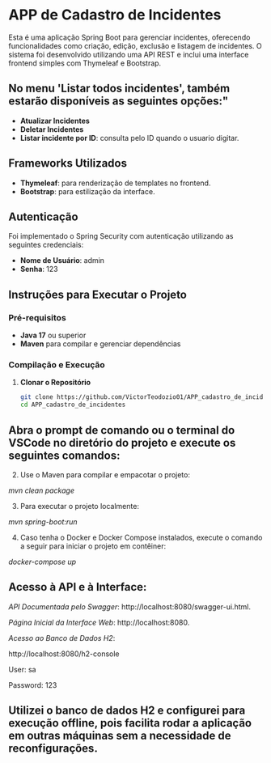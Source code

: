 # APP de Cadastro de Incidentes

Esta é uma aplicação Spring Boot para gerenciar incidentes, oferecendo funcionalidades como criação, edição, exclusão e listagem de incidentes. O sistema foi desenvolvido utilizando uma API REST e inclui uma interface frontend simples com Thymeleaf e Bootstrap.

## No menu 'Listar todos incidentes', também estarão disponíveis as seguintes opções:"
- **Atualizar Incidentes**
- **Deletar Incidentes**
- **Listar incidente por ID**: consulta pelo ID quando o usuario digitar.


## Frameworks Utilizados

- **Thymeleaf**: para renderização de templates no frontend.
- **Bootstrap**: para estilização da interface.

## Autenticação

Foi implementado o Spring Security com autenticação utilizando as seguintes credenciais:

- **Nome de Usuário**: admin
- **Senha**: 123

## Instruções para Executar o Projeto

### Pré-requisitos

- **Java 17** ou superior
- **Maven** para compilar e gerenciar dependências

### Compilação e Execução

1. **Clonar o Repositório**
   ```bash
   git clone https://github.com/VictorTeodozio01/APP_cadastro_de_incidentes.git
   cd APP_cadastro_de_incidentes


## Abra o prompt de comando ou o terminal do VSCode no diretório do projeto e execute os seguintes comandos:


2. Use o Maven para compilar e empacotar o projeto:

*mvn clean package*

3. Para executar o projeto localmente:

*mvn spring-boot:run*

4. Caso tenha o Docker e Docker Compose instalados, execute o comando a seguir para iniciar o projeto em contêiner:

*docker-compose up*


## Acesso à API e à Interface:

*API Documentada pelo Swagger*: http://localhost:8080/swagger-ui.html.

*Página Inicial da Interface Web*: http://localhost:8080.

*Acesso ao Banco de Dados H2*: 

http://localhost:8080/h2-console 

User: sa

Password: 123


## Utilizei o banco de dados H2 e configurei para execução offline, pois  facilita rodar a aplicação em outras máquinas sem a necessidade de reconfigurações.
